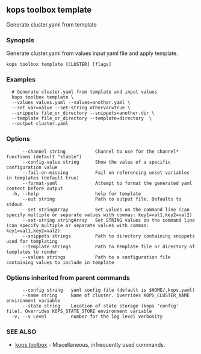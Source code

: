 
<!--- This file is automatically generated by make gen-cli-docs; changes should be made in the go CLI command code (under cmd/kops) -->

## kops toolbox template

Generate cluster.yaml from template

### Synopsis

Generate cluster.yaml from values input yaml file and apply template.

```
kops toolbox template [CLUSTER] [flags]
```

### Examples

```
  # Generate cluster.yaml from template and input values
  kops toolbox template \
  --values values.yaml --values=another.yaml \
  --set var=value --set-string othervar=true \
  --snippets file_or_directory --snippets=another.dir \
  --template file_or_directory --template=directory  \
  --output cluster.yaml
```

### Options

```
      --channel string           Channel to use for the channel* functions (default "stable")
      --config-value string      Show the value of a specific configuration value
      --fail-on-missing          Fail on referencing unset variables in templates (default true)
      --format-yaml              Attempt to format the generated yaml content before output
  -h, --help                     help for template
      --out string               Path to output file. Defaults to stdout
      --set stringArray          Set values on the command line (can specify multiple or separate values with commas: key1=val1,key2=val2)
      --set-string stringArray   Set STRING values on the command line (can specify multiple or separate values with commas: key1=val1,key2=val2)
      --snippets strings         Path to directory containing snippets used for templating
      --template strings         Path to template file or directory of templates to render
      --values strings           Path to a configuration file containing values to include in template
```

### Options inherited from parent commands

```
      --config string   yaml config file (default is $HOME/.kops.yaml)
      --name string     Name of cluster. Overrides KOPS_CLUSTER_NAME environment variable
      --state string    Location of state storage (kops 'config' file). Overrides KOPS_STATE_STORE environment variable
  -v, --v Level         number for the log level verbosity
```

### SEE ALSO

* [kops toolbox](kops_toolbox.md)	 - Miscellaneous, infrequently used commands.

